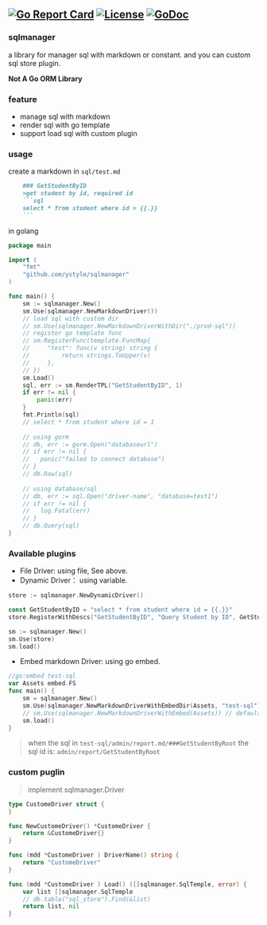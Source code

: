 [![Go Report Card](https://goreportcard.com/badge/github.com/ystyle/sqlmanager)](https://goreportcard.com/report/github.com/ystyle/sqlmanager)
[![License](https://img.shields.io/badge/license-MIT-blue.svg)](https://github.com/ystyle/sqlmanager/blob/master/LICENSE)
[![GoDoc](https://godoc.org/github.com/ystyle/sqlmanager?status.svg)](https://godoc.org/github.com/ystyle/sqlmanager)
---
### sqlmanager
a library for manager sql with markdown or constant. and you can custom sql store plugin.

**Not A Go ORM Library**
 
### feature
- manage sql with markdown
- render sql with go template
- support load sql with custom plugin

### usage

create a markdown in `sql/test.md`
```markdown
    ### GetStudentByID
    >get student by id, required id
    ```sql
    select * from student where id = {{.}}
    ```
```

in golang 
```go
package main

import (
    "fmt"
    "github.com/ystyle/sqlmanager"
)

func main() {
    sm := sqlmanager.New()
    sm.Use(sqlmanager.NewMarkdownDriver())
    // load sql with custom dir
    // sm.Use(sqlmanager.NewMarkdownDriverWithDir("./prod-sql"))
    // register go template func
    // sm.RegisterFunc(template.FuncMap{
    //     "test": func(v string) string {
    //         return strings.ToUpper(v)
    //     },
    // })
    sm.Load()
    sql, err := sm.RenderTPL("GetStudentByID", 1)
    if err != nil {
        panic(err)
    }
    fmt.Println(sql)
    // select * from student where id = 1
    
    // using gorm 
    // db, err := gorm.Open("databaseurl")
    // if err != nil {
    //   panic("failed to connect database")
    // }
    // db.Raw(sql)
    
    // using database/sql
    // db, err := sql.Open("driver-name", "database=test1")
    // if err != nil {
    //   log.Fatal(err)
    // }
    // db.Query(sql)
}
```

### Available plugins
- File Driver: using file, See above.
- Dynamic Driver： using variable.
```go
store := sqlmanager.NewDynamicDriver()

const GetStudentByID = "select * from student where id = {{.}}"
store.RegisterWithDescs("GetStudentByID", "Query Student by ID", GetStudentByID)

sm := sqlmanager.New()
sm.Use(store)
sm.load()
```
- Embed markdown Driver: using go embed.
```go
//go:embed test-sql
var Assets embed.FS
func main() {
	sm = sqlmanager.New()
    sm.Use(sqlmanager.NewMarkdownDriverWithEmbedDir(Assets, "test-sql"))
    // sm.Use(sqlmanager.NewMarkdownDriverWithEmbed(Assets)) // default dir is sql
    sm.load()
}
```
> when the sql in `test-sql/admin/report.md/###GetStudentByRoot` the sql id is: `admin/report/GetStudentByRoot`


### custom puglin
> implement sqlmanager.Driver
```go
type CustomeDriver struct {
}

func NewCustomeDriver() *CustomeDriver {
    return &CustomeDriver{}
}

func (mdd *CustomeDriver ) DriverName() string {
    return "CustomeDriver"
}

func (mdd *CustomeDriver ) Load() ([]sqlmanager.SqlTemple, error) {
    var list []sqlmanager.SqlTemple
    // db.table("sql_store").Find(&list)
    return list, nil
}
```
